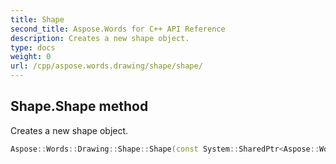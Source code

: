 ```yaml
---
title: Shape
second_title: Aspose.Words for C++ API Reference
description: Creates a new shape object. 
type: docs
weight: 0
url: /cpp/aspose.words.drawing/shape/shape/
---
```

## Shape.Shape method


Creates a new shape object.

```cpp
Aspose::Words::Drawing::Shape::Shape(const System::SharedPtr<Aspose::Words::DocumentBase> &doc, Aspose::Words::Drawing::ShapeType shapeType)
```

